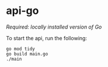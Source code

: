 # api-go

_Required: locally installed version of Go_

To start the api, run the following:

```shell
go mod tidy
go build main.go
./main
```
